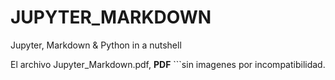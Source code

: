 # JUPYTER_MARKDOWN

Jupyter, Markdown & Python in a nutshell

El archivo Jupyter_Markdown.pdf, **PDF** ```sin imagenes por incompatibilidad.
